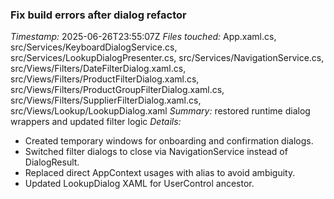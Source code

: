 ### Fix build errors after dialog refactor
*Timestamp:* 2025-06-26T23:55:07Z
*Files touched:* App.xaml.cs, src/Services/KeyboardDialogService.cs, src/Services/LookupDialogPresenter.cs, src/Services/NavigationService.cs, src/Views/Filters/DateFilterDialog.xaml.cs, src/Views/Filters/ProductFilterDialog.xaml.cs, src/Views/Filters/ProductGroupFilterDialog.xaml.cs, src/Views/Filters/SupplierFilterDialog.xaml.cs, src/Views/Lookup/LookupDialog.xaml
*Summary:* restored runtime dialog wrappers and updated filter logic
*Details:*
- Created temporary windows for onboarding and confirmation dialogs.
- Switched filter dialogs to close via NavigationService instead of DialogResult.
- Replaced direct AppContext usages with alias to avoid ambiguity.
- Updated LookupDialog XAML for UserControl ancestor.
